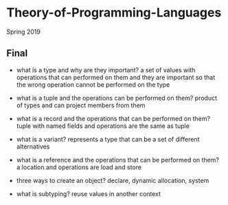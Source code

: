 # Theory-of-Programming-Languages
Spring 2019

## Final
* what is a type and why are they important? a set of values with operations that can performed on them and they are important so that the wrong operation cannot be performed on the type

* what is a tuple and the operations can be performed on them? product of types and can project members from them

* what is a record and the operations that can be performed on them? tuple with named fields and operations are the same as tuple

* what is a variant? represents a type that can be a set of different alternatives

* what is a reference and the operations that can be performed on them? a location and operations are load and store

* three ways to create an object? declare, dynamic allocation, system

* what is subtyping? reuse values in another context
